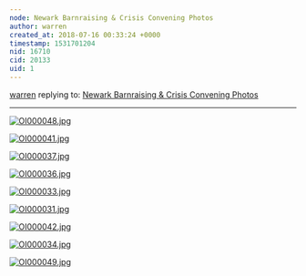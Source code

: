 ```yaml
---
node: Newark Barnraising & Crisis Convening Photos
author: warren
created_at: 2018-07-16 00:33:24 +0000
timestamp: 1531701204
nid: 16710
cid: 20133
uid: 1
---
```




[warren](../profile/warren) replying to: [Newark Barnraising & Crisis Convening Photos](../notes/bronwen/07-12-2018/newark-barnraising-crisis-convening-photos)

----
[![OI000048.jpg](/i/25622)](/i/25622)


[![OI000041.jpg](/i/25623)](/i/25623)


[![OI000037.jpg](/i/25624)](/i/25624)


[![OI000036.jpg](/i/25625)](/i/25625)


[![OI000033.jpg](/i/25626)](/i/25626)


[![OI000031.jpg](/i/25627)](/i/25627)


[![OI000042.jpg](/i/25628)](/i/25628)


[![OI000034.jpg](/i/25629)](/i/25629)


[![OI000049.jpg](/i/25630)](/i/25630)

